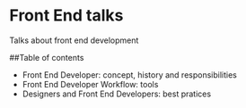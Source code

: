 Front End talks
===============

Talks about front end development

##Table of contents
- Front End Developer: concept, history and responsibilities
- Front End Developer Workflow: tools
- Designers and Front End Developers: best pratices

